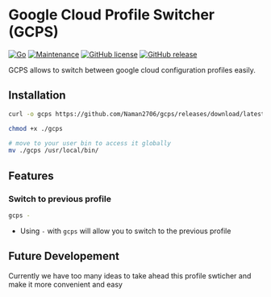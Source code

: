 # Google Cloud Profile Switcher (GCPS)

[![Go](https://img.shields.io/badge/--00ADD8?logo=go&logoColor=ffffff)](https://golang.org/) [![Maintenance](https://img.shields.io/badge/Maintained%3F-yes-green.svg)](https://GitHub.com/Naman2706/StrapDown.js/graphs/commit-activity) [![GitHub license](https://img.shields.io/github/license/Naman2706/gcps)](https://github.com/Naman2706/gcps/blob/master/LICENSE) [![GitHub release](https://img.shields.io/github/v/tag/Naman2706/gcps)](https://github.com/Naman2706/gcps/releases)


GCPS allows to switch between google cloud configuration profiles easily.

## Installation

```bash
curl -o gcps https://github.com/Naman2706/gcps/releases/download/latest/gcps-all-{os}-{architecture}

chmod +x ./gcps

# move to your user bin to access it globally
mv ./gcps /usr/local/bin/
```

## Features

### Switch to previous profile

```bash
gcps -
```

- Using `-` with `gcps` will allow you to switch to the previous profile

## Future Developement

Currently we have too many ideas to take ahead this profile swticher and make it more convenient and easy
